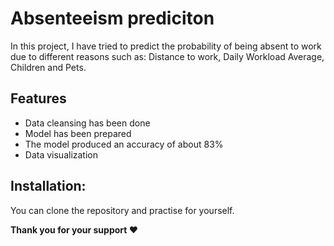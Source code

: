 # Absenteeism prediciton
In this project, I have tried to predict the probability of being absent to work
due to different reasons such as: Distance to work, Daily Workload Average,
Children and Pets.

## Features
- Data cleansing has been done
- Model has been prepared
- The model produced an accuracy of about 83%
- Data visualization

## Installation:
You can clone the repository and practise for yourself.

<b>Thank you for your support ❤️</b>
